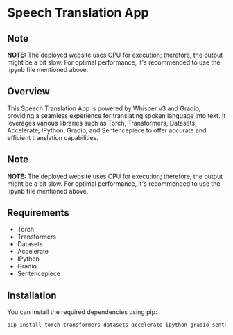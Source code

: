 # Speech Translation App

## Note
**NOTE:** The deployed website uses CPU for execution; therefore, the output might be a bit slow. For optimal performance, it's recommended to use the .ipynb file mentioned above.

## Overview
This Speech Translation App is powered by Whisper v3 and Gradio, providing a seamless experience for translating spoken language into text. It leverages various libraries such as Torch, Transformers, Datasets, Accelerate, IPython, Gradio, and Sentencepiece to offer accurate and efficient translation capabilities.

## Note
**NOTE:** The deployed website uses CPU for execution; therefore, the output might be a bit slow. For optimal performance, it's recommended to use the .ipynb file mentioned above.

## Requirements
- Torch
- Transformers
- Datasets
- Accelerate
- IPython
- Gradio
- Sentencepiece

## Installation
You can install the required dependencies using pip:
```bash
pip install torch transformers datasets accelerate ipython gradio sentencepiece
